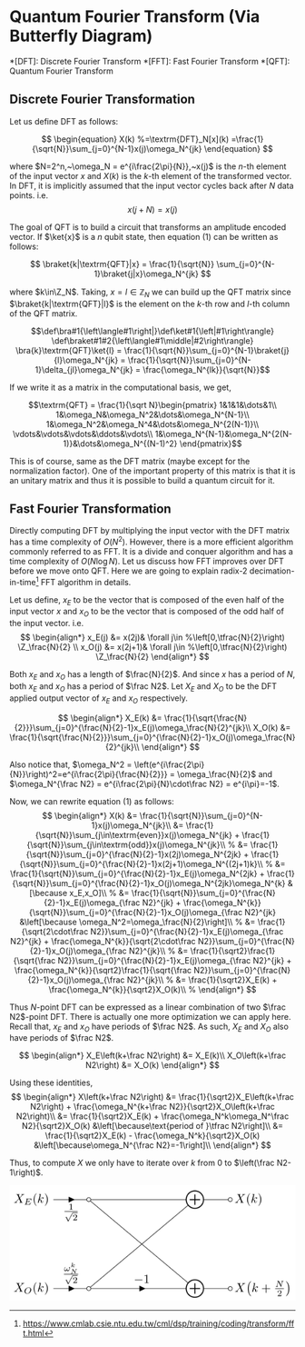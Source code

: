 # Quantum Fourier Transform (Via Butterfly Diagram)
*[DFT]: Discrete Fourier Transform
*[FFT]: Fast Fourier Transform
*[QFT]: Quantum Fourier Transform

## Discrete Fourier Transformation
Let us define DFT as follows:

$$
\begin{equation}
X(k)
%=\textrm{DFT}_N[x](k)
=\frac{1}{\sqrt{N}}\sum_{j=0}^{N-1}x(j)\omega_N^{jk}
\end{equation}
$$

where $N=2^n,~\omega_N = e^{i\frac{2\pi}{N}},~x(j)$ is the $n$-th element of the input vector $x$ and $X(k)$ is the $k$-th element of the transformed vector. In DFT, it is implicitly assumed that the input vector cycles back after $N$ data points. i.e.
$$x(j+N)=x(j)$$

The goal of QFT is to build a circuit that transforms an amplitude encoded vector. If $\ket{x}$ is a $n$ qubit state, then equation $(1)$ can be written as follows: 

$$
\braket{k|\textrm{QFT}|x} 
= \frac{1}{\sqrt{N}}
\sum_{j=0}^{N-1}\braket{j|x}\omega_N^{jk}
$$

where $k\in\Z_N$. Taking, $x=l\in\mathbb{Z}_N$ we can build up the $\textrm{QFT}$ matrix since $\braket{k|\textrm{QFT}|l}$ is the element on the $k$-th row and $l$-th column of the $\textrm{QFT}$ matrix.

$$\def\bra#1{\left\langle#1\right|}\def\ket#1{\left|#1\right\rangle}
\def\braket#1#2{\left\langle#1\middle|#2\right\rangle}
\bra{k}\textrm{QFT}\ket{l}
= \frac{1}{\sqrt{N}}\sum_{j=0}^{N-1}\braket{j}{l}\omega_N^{jk}
= \frac{1}{\sqrt{N}}\sum_{j=0}^{N-1}\delta_{jl}\omega_N^{jk}
= \frac{\omega_N^{lk}}{\sqrt{N}}$$

If we write it as a matrix in the computational basis, we get,

$$\textrm{QFT} = \frac{1}{\sqrt N}\begin{pmatrix}
1&1&1&\dots&1\\
1&\omega_N&\omega_N^2&\dots&\omega_N^{N-1}\\
1&\omega_N^2&\omega_N^4&\dots&\omega_N^{2(N-1)}\\
\vdots&\vdots&\vdots&\ddots&\vdots\\
1&\omega_N^{N-1}&\omega_N^{2(N-1)}&\dots&\omega_N^{(N-1)^2}
\end{pmatrix}$$

This is of course, same as the DFT matrix (maybe except for the normalization factor). One of the important property of this matrix is that it is an unitary matrix and thus it is possible to build a quantum circuit for it.

## Fast Fourier Transformation
Directly computing DFT by multiplying the input vector with the DFT matrix has a time complexity of $O(N^2)$. However, there is a more efficient algorithm commonly referred to as FFT. It is a divide and conquer algorithm and has a time complexity of $O(N\log N)$. Let us discuss how FFT improves over DFT before we move onto QFT. 
Here we are going to explain radix-2 decimation-in-time[^1] FFT algorithm in details.

Let us define, $x_E$ to be the vector that is composed of the even half of the input vector $x$ and $x_O$ to be the vector that is composed of the odd half of the input vector. i.e.
$$
\begin{align*}
x_E(j) &= x(2j)&
\forall j\in
%\left[0,\tfrac{N}{2}\right)
\Z_\frac{N}{2}
\\
x_O(j) &= x(2j+1)&
\forall j\in
%\left[0,\tfrac{N}{2}\right)
\Z_\frac{N}{2}
\end{align*}
$$

Both $x_E$ and $x_O$ has a length of $\frac{N}{2}$. And since $x$ has a period of $N$, both $x_E$ and $x_O$ has a period of $\frac N2$. Let $X_E$ and $X_O$ to be the DFT applied output vector of $x_E$ and $x_O$ respectively. 

$$
\begin{align*}
X_E(k) &= \frac{1}{\sqrt{\frac{N}{2}}}\sum_{j=0}^{\frac{N}{2}-1}x_E(j)\omega_\frac{N}{2}^{jk}\\
X_O(k) &= \frac{1}{\sqrt{\frac{N}{2}}}\sum_{j=0}^{\frac{N}{2}-1}x_O(j)\omega_\frac{N}{2}^{jk}\\
\end{align*}
$$

Also notice that, $\omega_N^2 = \left(e^{i\frac{2\pi}{N}}\right)^2=e^{i\frac{2\pi}{\frac{N}{2}}} = \omega_\frac{N}{2}$ and $\omega_N^{\frac N2} = e^{i\frac{2\pi}{N}\cdot\frac N2} = e^{i\pi}=-1$.

Now, we can rewrite equation $(1)$ as follows:
$$
\begin{align*}
X(k) &= \frac{1}{\sqrt{N}}\sum_{j=0}^{N-1}x(j)\omega_N^{jk}\\
&= \frac{1}{\sqrt{N}}\sum_{j\in\textrm{even}}x(j)\omega_N^{jk} +
\frac{1}{\sqrt{N}}\sum_{j\in\textrm{odd}}x(j)\omega_N^{jk}\\
%
&= \frac{1}{\sqrt{N}}\sum_{j=0}^{\frac{N}{2}-1}x(2j)\omega_N^{2jk} +
\frac{1}{\sqrt{N}}\sum_{j=0}^{\frac{N}{2}-1}x(2j+1)\omega_N^{(2j+1)k}\\
%
&= \frac{1}{\sqrt{N}}\sum_{j=0}^{\frac{N}{2}-1}x_E(j)\omega_N^{2jk} +
\frac{1}{\sqrt{N}}\sum_{j=0}^{\frac{N}{2}-1}x_O(j)\omega_N^{2jk}\omega_N^{k}
&[\because x_E,x_O]\\
%
&= \frac{1}{\sqrt{N}}\sum_{j=0}^{\frac{N}{2}-1}x_E(j)\omega_{\frac N2}^{jk} +
\frac{\omega_N^{k}}{\sqrt{N}}\sum_{j=0}^{\frac{N}{2}-1}x_O(j)\omega_{\frac N2}^{jk}
&\left[\because \omega_N^2=\omega_\frac{N}{2}\right]\\
%
&= \frac{1}{\sqrt{2\cdot\frac N2}}\sum_{j=0}^{\frac{N}{2}-1}x_E(j)\omega_{\frac N2}^{jk} +
\frac{\omega_N^{k}}{\sqrt{2\cdot\frac N2}}\sum_{j=0}^{\frac{N}{2}-1}x_O(j)\omega_{\frac N2}^{jk}\\
%
&= \frac{1}{\sqrt2}\frac{1}{\sqrt{\frac N2}}\sum_{j=0}^{\frac{N}{2}-1}x_E(j)\omega_{\frac N2}^{jk} +
\frac{\omega_N^{k}}{\sqrt2}\frac{1}{\sqrt{\frac N2}}\sum_{j=0}^{\frac{N}{2}-1}x_O(j)\omega_{\frac N2}^{jk}\\
%
&= \frac{1}{\sqrt2}X_E(k) +
\frac{\omega_N^{k}}{\sqrt2}X_O(k)\\
%
\end{align*}
$$

Thus $N$-point DFT can be expressed as a linear combination of two $\frac N2$-point DFT. There is actually one more optimization we can apply here. Recall that, $x_E$ and $x_O$ have periods of $\frac N2$. As such, $X_E$ and $X_O$ also have periods of $\frac N2$.

$$
\begin{align*}
X_E\left(k+\frac N2\right) &= X_E(k)\\
X_O\left(k+\frac N2\right) &= X_O(k)
\end{align*}
$$

Using these identities,
$$
\begin{align*}
X\left(k+\frac N2\right) 
&= \frac{1}{\sqrt2}X_E\left(k+\frac N2\right) +
\frac{\omega_N^{k+\frac N2}}{\sqrt2}X_O\left(k+\frac N2\right)\\
&= \frac{1}{\sqrt2}X_E(k) +
\frac{\omega_N^k\omega_N^\frac N2}{\sqrt2}X_O(k)
&\left[\because\text{period of }\tfrac N2\right]\\
&= \frac{1}{\sqrt2}X_E(k) -
\frac{\omega_N^k}{\sqrt2}X_O(k)
&\left[\because\omega_N^{\frac N2}=-1\right]\\
\end{align*}
$$

Thus, to compute $X$ we only have to iterate over $k$ from $0$ to $\left(\frac N2-1\right)$.


![Recursion in FFT](./fft_recursion.svg)







<!--
Here we are going to explain radix-2 decimation-in-frequency[^1] FFT algorithm in details.

Let us define, $x_L$ to be the vector that is composed of the left half of the input vector $x$ and $x_R$ to be the vector that is composed of the right half of the input vector. i.e.
$$
\begin{align*}
x_L(j) &= x(j)&
\forall j\in
%\left[0,\tfrac{N}{2}\right)
\Z_\frac{N}{2}
\\
x_R(j) &= x\left(j+\frac{N}{2}\right)&
\forall j\in
%\left[0,\tfrac{N}{2}\right)
\Z_\frac{N}{2}
\end{align*}
$$

Both $x_L$ and $x_R$ has a length of $\frac{N}{2}$. Let $X_L$ and $X_R$ be the DFT applied output vector of $x_L$ and $x_R$ correspondingly. 

$$
\begin{align*}
X_L(k) &= \frac{1}{\sqrt{\frac{N}{2}}}\sum_{j=0}^{\frac{N}{2}-1}x_L(j)\omega_\frac{N}{2}^{jk}\\
X_R(k) &= \frac{1}{\sqrt{\frac{N}{2}}}\sum_{j=0}^{\frac{N}{2}-1}x_R(j)\omega_\frac{N}{2}^{jk}\\
\end{align*}
$$

Notice that, $\omega_N^2 = \left(e^{i\frac{2\pi}{N}}\right)^2=e^{i\frac{2\pi}{\frac{N}{2}}} = \omega_\frac{N}{2}$ and $\omega_N^\frac{N}{2} = -1$.

Now, we can rewrite equation $(1)$ as follows:
$$
\begin{align*}
X(k) &= \frac{1}{\sqrt{N}}\sum_{j=0}^{N-1}x(j)\omega_N^{jk}\\
&= \frac{1}{\sqrt{N}}\sum_{j=0}^{\frac{N}{2}-1}x(j)\omega_N^{jk} +
\frac{1}{\sqrt{N}}\sum_{j=\frac{N}{2}}^{N-1}x(j)\omega_N^{jk}\\
&= \frac{1}{\sqrt{N}}\sum_{j=0}^{\frac{N}{2}-1}x(j)\omega_N^{jk} +
\frac{1}{\sqrt{N}}\sum_{j=0}^{\frac{N}{2}-1}x\left(j+\frac{N}{2}\right)\omega_N^{\left(j+\frac{N}{2}\right)k}\\
&= \frac{1}{\sqrt{N}}\sum_{j=0}^{\frac{N}{2}-1}x_L(j)\omega_N^{jk} +
\omega_N^{\frac{N}{2}k}\frac{1}{\sqrt{N}}\sum_{j=0}^{\frac{N}{2}-1}x_R(j)\omega_N^{jk}
&\left[\because j\leftarrow j+\tfrac{N}{2}\right]\\
&= \frac{1}{\sqrt{N}}\sum_{j=0}^{\frac{N}{2}-1}x_L(j)\omega_N^{jk} +
(-1)^k\frac{1}{\sqrt{N}}\sum_{j=0}^{\frac{N}{2}-1}x_R(j)\omega_N^{jk}
&\left[\because\omega_N^\frac{N}{2} = -1\right]
\end{align*}
$$

We can split this into even and odd parts. For the even parts, we get,
$$
\begin{align*}
X(2k) &= \frac{1}{\sqrt{N}}\sum_{j=0}^{\frac{N}{2}-1}x_L(j)\omega_N^{2jk} +
(-1)^{2k}\frac{1}{\sqrt{N}}\sum_{j=0}^{\frac{N}{2}-1}x_R(j)\omega_N^{2jk}\\
&= \frac{1}{\sqrt{2\cdot\frac{N}{2}}}\sum_{j=0}^{\frac{N}{2}-1}x_L(j)\omega_{\frac{N}{2}}^{jk} +
\frac{1}{\sqrt{2\cdot\frac{N}{2}}}\sum_{j=0}^{\frac{N}{2}-1}x_R(j)\omega_{\frac N2}^{jk}
&\left[\because\omega_N^2=\omega_\frac{N}{2}\right]\\
&=\frac{1}{\sqrt2}X_L(k)+\frac{1}{\sqrt2}X_R(k)
\end{align*}
$$

Similar calculation for the odd parts yields,
$$
\begin{align*}
X(2k+1) &= \frac{1}{\sqrt{N}}\sum_{j=0}^{\frac{N}{2}-1}x_L(j)\omega_N^{j(2k+1)} +
(-1)^{2k+1}\frac{1}{\sqrt{N}}\sum_{j=0}^{\frac{N}{2}-1}x_R(j)\omega_N^{j(2k+1)}\\
 &= \frac{1}{\sqrt{N}}\sum_{j=0}^{\frac{N}{2}-1}x_L(j)\omega_N^{j(2k+1)} -\frac{1}{\sqrt{N}}\sum_{j=0}^{\frac{N}{2}-1}x_R(j)\omega_N^{j(2k+1)}\\
%
%&= \frac{1}{\sqrt{2\cdot\frac{N}{2}}}\sum_{j=0}^{\frac{N}{2}-1}x_L(j)\omega_{\frac{N}{2}}^{jk} +
%\frac{1}{\sqrt{2\cdot\frac{N}{2}}}\sum_{j=0}^{\frac{N}{2}-1}x_R(j)\omega_{\frac N2}^{jk}
%&\left[\because\omega_N^2=\omega_\frac{N}{2}\right]\\
%&=\frac{1}{\sqrt2}X_L(k)+\frac{1}{\sqrt2}X_R(k)
\end{align*}
$$
-->




<!--## Resources-->
[^0]: https://katex.org/docs/supported
[^0]: https://github.com/KaTeX/KaTeX/issues/2003#issuecomment-1911672998
[^1]: https://www.cmlab.csie.ntu.edu.tw/cml/dsp/training/coding/transform/fft.html

